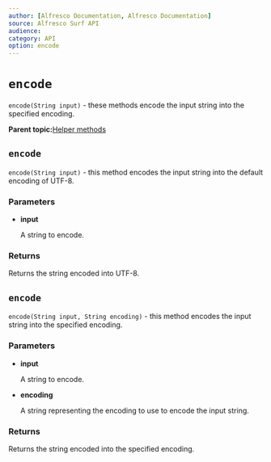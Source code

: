 ```yaml
---
author: [Alfresco Documentation, Alfresco Documentation]
source: Alfresco Surf API
audience: 
category: API
option: encode
---
```


# `encode`

`encode(String input)` - these methods encode the input string into the specified encoding.

**Parent topic:**[Helper methods](../references/APISurf-ScriptSiteData-Helper-helper.md)

## `encode`

`encode(String input)` - this method encodes the input string into the default encoding of UTF-8.

### Parameters

-   **input**

    A string to encode.


### Returns

Returns the string encoded into UTF-8.

## `encode`

`encode(String input, String encoding)` - this method encodes the input string into the specified encoding.

### Parameters

-   **input**

    A string to encode.

-   **encoding**

    A string representing the encoding to use to encode the input string.


### Returns

Returns the string encoded into the specified encoding.

